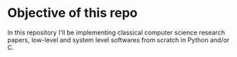 # Objective of this repo 

In this repository I'll be implementing classical computer science research papers, low-level and system level softwares from scratch in Python and/or C.
